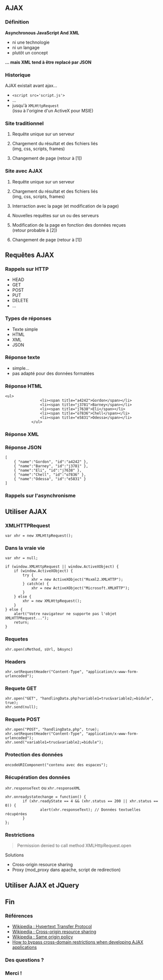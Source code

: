 ## AJAX

### Définition

**Asynchronous JavaScript And XML**

  * ni une technologie
  * ni un langage
  * plutôt un concept

  
  

**... mais XML tend à être replacé par JSON**

### Historique

AJAX existait avant ajax...

  * `<script src='script.js'>`
  * ... 
  * jusqu'à `XMLHttpRequest`   
(issu à l'origine d'un ActiveX pour MSIE)

### Site traditionnel

  1. Requête unique sur un serveur
  2. Chargement du résultat et des fichiers liés   
(img, css, scripts, frames)

  3. Changement de page (retour à [1])

### Site avec AJAX

  1. Requête unique sur un serveur
  2. Chargement du résultat et des fichiers liés   
(img, css, scripts, frames)

  3. Interraction avec la page (et modification de la page)
  4. Nouvelles requêtes sur un ou des serveurs
  5. Modification de la page en fonction des données reçues   
(retour probable à [2])

  6. Changement de page (retour à [1])

## Requêtes AJAX

### Rappels sur HTTP

  * HEAD
  * GET
  * POST
  * PUT
  * DELETE
  * ...

### Types de réponses

  * Texte simple
  * HTML
  * XML
  * JSON

### Réponse texte

  * simple...
  * pas adapté pour des données formatées

### Réponse HTML

    
    
    <ul>
                	<li><span title="a4242">Gordon</span></li>
                	<li><span title="j3781">Barney</span></li>
                	<li><span title="j7638">Eli</span></li>
                	<li><span title="o7836">Chell</span></li>
                	<li><span title="e5831">Odessa</span></li>
                </ul>
                

### Réponse XML

    
    
    	
    	
    	
    	
    	
    
                

### Réponse JSON

    
    
    [
    	{ "name":"Gordon", "id":"a4242" },
    	{ "name":"Barney", "id":"j3781" },
    	{ "name":"Eli", "id":"j7638" },
    	{ "name":"Chell", "id":"o7836" },
    	{ "name":"Odessa", "id":"e5831" }
    ]
                

### Rappels sur l'asynchronisme

## Utiliser AJAX

### XMLHTTPRequest

    
    
    var xhr = new XMLHttpRequest();
                

### Dans la vraie vie

    
    
    var xhr = null;
    	
    if (window.XMLHttpRequest || window.ActiveXObject) {
    	if (window.ActiveXObject) {
    		try {
    			xhr = new ActiveXObject("Msxml2.XMLHTTP");
    		} catch(e) {
    			xhr = new ActiveXObject("Microsoft.XMLHTTP");
    		}
    	} else {
    		xhr = new XMLHttpRequest(); 
    	}
    } else {
    	alert("Votre navigateur ne supporte pas l'objet XMLHTTPRequest...");
    	return;
    }
                

### Requetes

`xhr.open(sMethod, sUrl, bAsync)`

### Headers

`xhr.setRequestHeader("Content-Type", "application/x-www-form-urlencoded");`

### Requete GET

    
    
    xhr.open("GET", "handlingData.php?variable1=truc&variable2;=bidule", true);
    xhr.send(null);
                

### Requete POST

    
    
    xhr.open("POST", "handlingData.php", true);
    xhr.setRequestHeader("Content-Type", "application/x-www-form-urlencoded");
    xhr.send("variable1=truc&variable2;=bidule");
                

### Protection des données

`encodeURIComponent("contenu avec des espaces");`

### Récupération des données

`xhr.responseText` ou `xhr.responseXML`

    
    
    xhr.onreadystatechange = function() {
    		if (xhr.readyState == 4 && (xhr.status == 200 || xhr.status == 0)) {
    				alert(xhr.responseText); // Données textuelles récupérées
    		}
    };
                

### Restrictions

> Permission denied to call method XMLHttpRequest.open

Solutions

  * Cross-origin resource sharing
  * Proxy (mod_proxy dans apache, script de redirection)

## Utiliser AJAX et JQuery

## Fin

### Références

  * [ Wikipedia : Hypertext Transfer Protocol ](http://en.wikipedia.org/wiki/Hypertext_Transfer_Protocol)
  * [ Wikipedia : Cross-origin resource sharing ](http://en.wikipedia.org/wiki/Cross-origin_resource_sharing)
  * [ Wikipedia : Same origin policy ](http://en.wikipedia.org/wiki/Same_origin_policy)
  * [ How to bypass cross-domain restrictions when developing AJAX applications ](http://www.ghidinelli.com/2008/12/27/how-to-bypass-cross-domain-restrictions-when-developing-ajax-applications)

### Des questions ?

### Merci !

